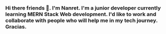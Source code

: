 ### Hi there friends 👋. I'm Nanret. I'm a junior developer currently learning MERN Stack Web development. I'd like to work and collaborate with people who will help me in my tech journey. Gracias.  

<!--
**Nanret123/Nanret123** is a ✨ _special_ ✨ repository because its `README.md` (this file) appears on your GitHub profile.

Here are some ideas to get you started:

- 🔭 I’m currently working on ...
- 🌱 I’m currently learning ...
- 👯 I’m looking to collaborate on ...
- 🤔 I’m looking for help with ...
- 💬 Ask me about ...
- 📫 How to reach me: ...
- 😄 Pronouns: ...
- ⚡ Fun fact: ...
-->
